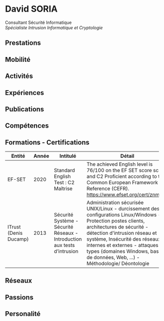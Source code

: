 # David SORIA
Consultant Sécurité Informatique  
_Spécialiste Intrusion Informatique et Cryptologie_

## Prestations

## Mobilité

## Activités

## Expériences

## Publications

## Compétences

## Formations - Certifications

| Entité | Année | Intitulé | Détail |
| -- | -- | -- | -- |
| EF-SET | 2020 | Standard English Test : C2 Maîtrise | The achieved English level is 76/100 on the EF SET score scale and C2 Proficient according to the Common European Framework of Reference (CEFR). https://www.efset.org/cert/znmzEE |
| ITrust (Denis Ducamp) | 2013 | Sécurité Système - Sécurité Réseaux - Introduction aux tests d’intrusion | Administration sécurisée UNIX/Linux - durcissement des configurations Linux/Windows - Protection postes clients, architectures de sécurité - détection d'intrusion réseau et système, Insécurité des réseaux internes et externes - attaques types (domaines Windows, bases de données, Web, ...) - Méthodologie/ Déontologie |

## Réseaux

## Passions

## Personalité
